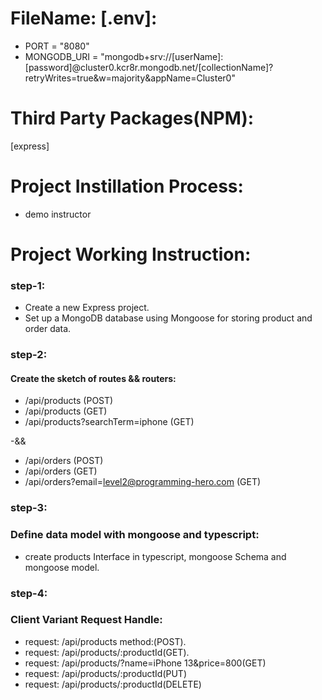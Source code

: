 # FileName: [.env]:
 - PORT = "8080"
 - MONGODB_URI = "mongodb+srv://[userName]:[password]@cluster0.kcr8r.mongodb.net/[collectionName]?retryWrites=true&w=majority&appName=Cluster0"

# Third Party Packages(NPM):
 [express]

# Project Instillation Process:
- demo instructor

# Project Working Instruction:

### step-1:
- Create a new Express project.
- Set up a MongoDB database using Mongoose for storing product and order data.

### step-2:
#### Create the sketch of routes && routers:

- /api/products (POST)
- /api/products (GET)
- /api/products?searchTerm=iphone (GET)
 
 -&&

- /api/orders (POST)
- /api/orders (GET)
- /api/orders?email=level2@programming-hero.com (GET)

### step-3:
### Define data model with mongoose and typescript:
- create products Interface in typescript, mongoose Schema and mongoose model.

### step-4:
### Client Variant Request Handle:
- request: /api/products method:(POST).
- request: /api/products/:productId(GET).
- request: /api/products/?name=iPhone 13&price=800(GET)
- request: /api/products/:productId(PUT)
- request: /api/products/:productId(DELETE)


<!-- **bold text** -->
<!-- ***italic text*** -->



